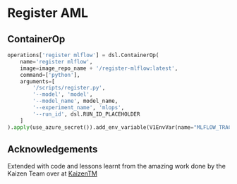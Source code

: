 # Register AML

## ContainerOp

```py
operations['register mlflow'] = dsl.ContainerOp(
    name='register mlflow',
    image=image_repo_name + '/register-mlflow:latest',
    command=['python'],
    arguments=[
        '/scripts/register.py',
        '--model', 'model',
        '--model_name', model_name,
        '--experiment_name', 'mlops',
        '--run_id', dsl.RUN_ID_PLACEHOLDER
    ]
).apply(use_azure_secret()).add_env_variable(V1EnvVar(name="MLFLOW_TRACKING_URI", value=mlflow_url))
```

## Acknowledgements

Extended with code and lessons learnt from the amazing work done by the Kaizen Team over at [KaizenTM](https://github.com/kaizentm/kubemlops)
